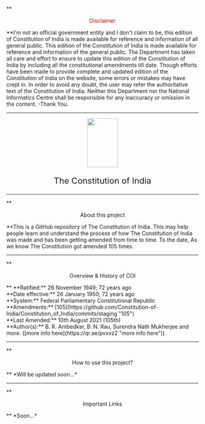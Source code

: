 **<p align="center" style="color:red;">Disclaimer</p>**I'm not an official government entity and I don't claim to be, this edition of Constitution of India is made available for reference and information of all general public. This edition of the Constitution of India is made available for reference and information of the general public. The Department has taken all care and effort to ensure to update this edition of the Constitution of India by including all the constitutional amendments till date. Though efforts have been made to provide complete and updated edition of the Constitution of India on the website, some errors or mistakes may have crept in. In order to avoid any doubt, the user may refer the authoritative text of the Constitution of India. Neither this Department nor the National Informatics Centre shall be responsible for any inaccuracy or omission in the content. -Thank You.<hr><p align="center">
<img width="80" height="128" src="https://upload.wikimedia.org/wikipedia/commons/thumb/5/55/Emblem_of_India.svg/220px-Emblem_of_India.svg.png" >
</p>	<p align="center" style="font-size:22px;">The Constitution of India</p><hr>**<p align="center"> About this project</p>**This is a GitHub repository of The Constitution of India. This may help people learn and understand the process of how The Constitution of India was made and has been getting amended from time to time. To the date, As we know The Constitution got amended 105 times.<hr>**<p align="center">Overview & History of COI</p>** **Ratified:** 26 November 1949; 72 years ago<br>**Date effective:**	26 January 1950; 72 years ago<br>**System:**	Federal Parliamentary Constitutional Republic<br>**Amendments:** [105](https://github.com/Constitution-of-India/Constitution_of_India/commits/staging "105")<br>**Last Amended:** 10th August 2021 (105th)<br>**Author(s):** B. R. Ambedkar, B. N. Rau, Surendra Nath Mukherjee and more. ([more info here](https://qr.ae/pvxvz2 "more info here"))<hr>**<p align="center">How to use this project?</p>** *Will be updated soon...*<hr>**<p align="center">Important Links</p>** *Soon...*

